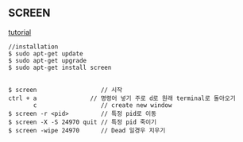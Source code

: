 ## SCREEN
[tutorial](http://aperiodic.net/screen/quick_reference)

~~~~
//installation
$ sudo apt-get update
$ sudo apt-get upgrade
$ sudo apt-get install screen


$ screen                  // 시작
ctrl + a               // 명령어 넣기 주로 d로 원래 terminal로 돌아오기
       c                  // create new window
$ screen -r <pid>         // 특정 pid로 이동
$ screen -X -S 24970 quit // 특정 pid 죽이기
$ screen -wipe 24970      // Dead 일경우 지우기
~~~~

